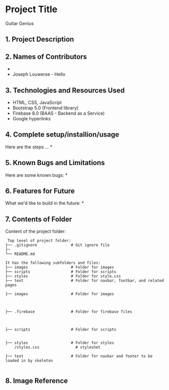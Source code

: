 # Project Title
Guitar Genius 

## 1. Project Description


## 2. Names of Contributors
*  
* Joseph Louwerse - Hello
	
## 3. Technologies and Resources Used
* HTML, CSS, JavaScript
* Bootstrap 5.0 (Frontend library)
* Firebase 8.0 (BAAS - Backend as a Service)
* Google hyperlinks

## 4. Complete setup/installion/usage
Here are the steps ...
* 

## 5. Known Bugs and Limitations
Here are some known bugs:
* 

## 6. Features for Future
What we'd like to build in the future:
* 
	
## 7. Contents of Folder
Content of the project folder:

```
 Top level of project folder: 
├── .gitignore               # Git ignore file
├─
└── README.md

It has the following subfolders and files:
├── images                   # Folder for images
├── scripts                  # Folder for scripts
├── styles                   # Folder for style.css
├── text                     # Folder for navbar, footbar, and related pages

├── images                   # Folder for images
   


├── .firebase                # Folder for firebase files
    
 

├── scripts                  # Folder for scripts


├── styles                   # Folder for styles
    /styles.css                # styleshet 

├── text                     # Folder for navbar and footer to be loaded in by skeleton 
    

```


## 8. Image Reference
